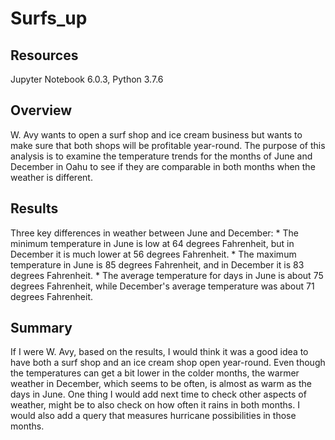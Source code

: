 # Surfs_up

## Resources

Jupyter Notebook 6.0.3, Python 3.7.6

## Overview

W. Avy wants to open a surf shop and ice cream business but wants to make sure 
that both shops will be profitable year-round. The purpose of this analysis is to 
examine the temperature trends for the months of June and December in Oahu to see if 
they are comparable in both months when the weather is different.

## Results

Three key differences in weather between June and December:
	* The minimum temperature in June is low at 64 degrees Fahrenheit, but in December it is
	much lower at 56 degrees Fahrenheit.
	* The maximum temperature in June is 85 degrees Fahrenheit, and in December it
	is 83 degrees Fahrenheit. 
	* The average temperature for days in June is about 75 degrees Fahrenheit, while
	December's average temperature was about 71 degrees Fahrenheit.



## Summary

If I were W. Avy, based on the results, I would think it was a good idea to have both 
a surf shop and an ice cream shop open year-round. Even though the temperatures can get
a bit lower in the colder months, the warmer weather in December, which seems to be 
often, is almost as warm as the days in June. One thing I would add next time to check
other aspects of weather, might be to also check on how often it rains in both months. 
I would also add a query that measures hurricane possibilities in those months.

